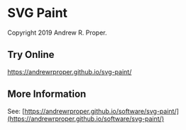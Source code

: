 
# SVG Paint

Copyright 2019 Andrew R. Proper.

## Try Online

https://andrewrproper.github.io/svg-paint/

## More Information

See: [https://andrewrproper.github.io/software/svg-paint/](https://andrewrproper.github.io/software/svg-paint/)


